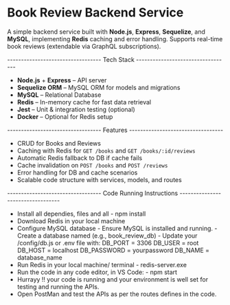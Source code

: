 # Book Review Backend Service

A simple backend service built with **Node.js**, **Express**, **Sequelize**, and **MySQL**, implementing **Redis** caching and error handling. Supports real-time book reviews (extendable via GraphQL subscriptions).



---------------------------------- Tech Stack ----------------------------------

- **Node.js** + **Express** – API server
- **Sequelize ORM** – MySQL ORM for models and migrations
- **MySQL** – Relational Database
- **Redis** – In-memory cache for fast data retrieval
- **Jest** – Unit & integration testing (optional)
- **Docker** – Optional for Redis setup



---------------------------------- Features ----------------------------------

- CRUD for Books and Reviews
- Caching with Redis for `GET /books` and `GET /books/:id/reviews`
- Automatic Redis fallback to DB if cache fails
- Cache invalidation on `POST /books` and `POST /reviews`
- Error handling for DB and cache scenarios
- Scalable code structure with services, models, and routes



---------------------------------- Code Running Instructions  ----------------------------------

- Install all dependies, files and all
        - npm install
- Download Redis in your local machine
- Configure MySQL database
        - Ensure MySQL is installed and running.
        - Create a database named (e.g., book_review_db)
        - Update your /config/db.js or .env file with:
                DB_PORT = 3306
                DB_USER = root
                DB_HOST = localhost
                DB_PASSWORD = yourpassword
                DB_NAME = database_name
- Run Redis in your local machine/ terminal
        - redis-server.exe
- Run the code in any code editor, in VS Code:
        - npm start
- Hurrayy !! your code is running and your environment is well set for testing and running the APIs.
- Open PostMan and test the APIs as per the routes defines in the code.  
